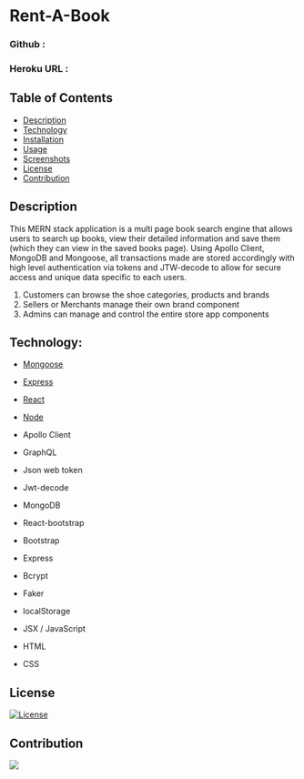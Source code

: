 # Rent-A-Book


### Github :


### Heroku URL :

## Table of Contents

- [Description](#description)
- [Technology](#Technology)
- [Installation](#installation)
- [Usage](#usage)
- [Screenshots](#screenshots)
- [License](#license)
- [Contribution](#contribution)


## Description

This MERN stack application is a multi page book search engine that allows users to search up books, view their detailed information and save them (which they can view in the saved books page). Using Apollo Client, MongoDB and Mongoose, all transactions made are stored accordingly with high level authentication via tokens and JTW-decode to allow for secure access and unique data specific to each users.


1. Customers can browse the shoe categories, products and brands
2. Sellers or Merchants manage their own brand component
3. Admins can manage and control the entire store app components 



## Technology:

- [Mongoose](https://mongoosejs.com/)

- [Express](https://expressjs.com/)

- [React](https://reactjs.org/)

- [Node](https://nodejs.org/en/)

- Apollo Client
- GraphQL
- Json web token
- Jwt-decode
- MongoDB
- React-bootstrap
- Bootstrap
- Express
- Bcrypt
- Faker
- localStorage
- JSX / JavaScript
- HTML
- CSS



## License

[![License](https://img.shields.io/badge/License-Apache_2.0-blue.svg)](https://opensource.org/licenses/Apache-2.0) <br>

## Contribution

<a href="https://github.com/CalvinDT/Rent-A-Book/graphs/contributors">
  <img src="https://contrib.rocks/image?repo=CalvinDT/Rent-A-Book" />
</a>

